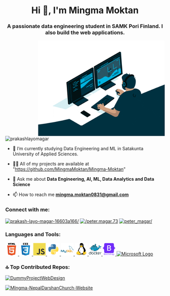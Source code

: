 <h1 align="center">Hi 👋, I'm Mingma Moktan</h1>
<h3 align="center">A passionate data engineering student in SAMK Pori Finland. I also build the web applications.</h3>
<img align="right" alt="Coding" width="400" src="https://raw.githubusercontent.com/petermagar/petermagar/main/workpro.gif">

<p align="left"> <img src="https://komarev.com/ghpvc/?username=prakashlayomagar&label=Profile%20views&color=0e75b6&style=flat" alt="prakashlayomagar" /> </p>

- 🔭 I’m currently studying Data Engineering and ML in Satakunta University of Applied Sciences.

- 👨‍💻 All of my projects are available at "https://github.com/MingmaMoktan/Mingma-Moktan"

- 💬 Ask me about **Data Engineering, AI, ML, Data Analytics and Data Science**

- 📫 How to reach me **mingma.moktan0831@gmail.com**

<h3 align="left">Connect with me:</h3>
<p align="left">
<a href="https://www.linkedin.com/in/mingma-moktan" target="blank"><img align="center" src="https://raw.githubusercontent.com/rahuldkjain/github-profile-readme-generator/master/src/images/icons/Social/linked-in-alt.svg" alt="prakash-layo-magar-16603a166/" height="30" width="40" /></a>
<a href="https://www.facebook.com/profile.php?id=100008373095713" target="blank"><img align="center" src="https://raw.githubusercontent.com/rahuldkjain/github-profile-readme-generator/master/src/images/icons/Social/facebook.svg" alt="/peter.magar.73" height="30" width="40" /></a>
<a href="https://www.instagram.com/david.salome_moktan/profilecard/?igsh=ZXE3emk3anV6bzBq" target="blank"><img align="center" src="https://raw.githubusercontent.com/rahuldkjain/github-profile-readme-generator/master/src/images/icons/Social/instagram.svg" alt="peter_magar/" height="30" width="40" /></a>
</p>
<h3 align="left">Languages and Tools:</h3>
<a href="https://www.w3.org/html/" target="_blank" rel="noreferrer"> <img src="https://raw.githubusercontent.com/devicons/devicon/master/icons/html5/html5-original-wordmark.svg" alt="html5" width="40" height="40"/> </a>
<a href="https://www.w3schools.com/css/" target="_blank" rel="noreferrer"> <img src="https://raw.githubusercontent.com/devicons/devicon/master/icons/css3/css3-original-wordmark.svg" alt="css3" width="40" height="40"/> </a>
<a href="https://developer.mozilla.org/en-US/docs/Web/JavaScript" target="_blank" rel="noreferrer"> <img src="https://raw.githubusercontent.com/devicons/devicon/master/icons/javascript/javascript-original.svg" alt="javascript" width="40" height="40"/> </a>
<a href="https://www.python.org" target="_blank" rel="noreferrer"> <img src="https://raw.githubusercontent.com/devicons/devicon/master/icons/python/python-original.svg" alt="python" width="40" height="40"/> </a>
<a href="https://www.mysql.com/" target="_blank" rel="noreferrer"> <img src="https://raw.githubusercontent.com/devicons/devicon/master/icons/mysql/mysql-original-wordmark.svg" alt="mysql" width="40" height="40"/> </a>
<a href="https://www.linux.org/" target="_blank" rel="noreferrer"> <img src="https://raw.githubusercontent.com/devicons/devicon/master/icons/linux/linux-original.svg" alt="linux" width="40" height="40"/> </a>
<a href="https://www.docker.com/" target="_blank" rel="noreferrer"> <img src="https://raw.githubusercontent.com/devicons/devicon/master/icons/docker/docker-original-wordmark.svg" alt="docker" width="40" height="40"/> </a>
<a href="https://getbootstrap.com" target="_blank" rel="noreferrer"> <img src="https://raw.githubusercontent.com/devicons/devicon/master/icons/bootstrap/bootstrap-plain-wordmark.svg" alt="bootstrap" width="40" height="40"/> </a>
<a href="https://www.microsoft.com" target="_blank" rel="noreferrer"> <img src="https://upload.wikimedia.org/wikipedia/commons/4/44/Microsoft_logo.svg" alt="Microsoft Logo" width="40" height="40"/></a>

### 🔝 Top Contributed Repos:
[![DummyProjectWebDesign](https://github-readme-stats.vercel.app/api/pin/?username=MingmaMoktan&repo=DummyProjectWebDesign)](https://github.com/Mingma-Moktan/DummyProjectWebDesign)

[![MIngma-NepalDarshanChurch-Website](https://github-readme-stats.vercel.app/api/pin/?username=MingmaMoktan&repo=MIngma-NepalDarshanChurch-Website)](https://github.com/Mingma-Moktan/MIngma-NepalDarshanChurch-Website)


